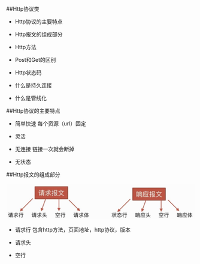 ##Http协议类

- Http协议的主要特点

- Http报文的组成部分

- Http方法

- Post和Get的区别

- Http状态码

- 什么是持久连接

- 什么是管线化



##Http协议的主要特点

- 简单快速    每个资源（url）固定

- 灵活

- 无连接    链接一次就会断掉

- 无状态



##Http报文的组成部分

![](/assets/360截图20171213191629515.jpg)

- 请求行    包含http方法，页面地址，http协议，版本

- 请求头

- 空行









